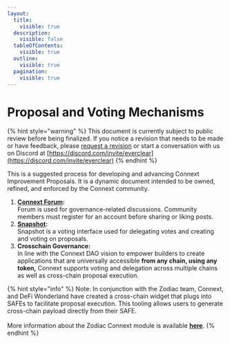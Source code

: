 ```yaml
---
layout:
  title:
    visible: true
  description:
    visible: false
  tableOfContents:
    visible: true
  outline:
    visible: true
  pagination:
    visible: true
---
```


# Proposal and Voting Mechanisms

{% hint style="warning" %}
This document is currently subject to public review before being finalized. If you notice a revision that needs to be made or have feedback, please [request a revision](https://github.com/connext/gitbook-docs/issues/new) or start a conversation with us on Discord at [https://discord.com/invite/everclear](https://discord.com/invite/everclear)
{% endhint %}

This is a suggested process for developing and advancing Connext Improvement Proposals. It is a dynamic document intended to be owned, refined, and enforced by the Connext community.

1. [**Connext Forum**](https://forum.connext.network/)**:**\
   Forum is used for governance-related discussions. Community members must register for an account before sharing or liking posts.
2. [**Snapshot**](https://dao.connext.network/)**:**\
   Snapshot is a voting interface used for delegating votes and creating and voting on proposals.
3. **Crosschain Governance:**\
   In line with the Connext DAO vision to empower builders to create applications that are universally accessible **from any chain, using any token,** Connext supports voting and delegation across multiple chains as well as cross-chain proposal execution.

{% hint style="info" %}
Note: In conjunction with the Zodiac team, Connext, and DeFi Wonderland have created a cross-chain widget that plugs into SAFEs to facilitate proposal execution. This tooling allows users to generate cross-chain payload directly from their SAFE. \
\
More information about the Zodiac Connext module is available [**here**](https://blog.connext.network/crosschain-governance-a-new-integration-connext-x-zodiac-gnosis-guild-5cf119a6cf2e).
{% endhint %}
